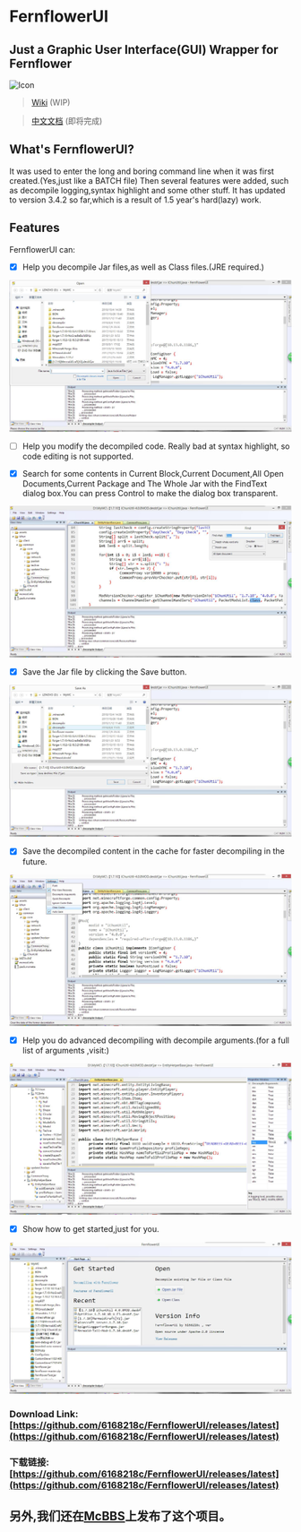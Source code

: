﻿# FernflowerUI
## Just a Graphic User Interface(GUI) Wrapper for Fernflower

![Icon](https://raw.githubusercontent.com/6168218c/FernflowerUI/MFC/FernflowerUI_MFC/UsingImages/FernFlowerUI_MFC.ico)

>[Wiki](https://github.com/6168218c/FernflowerUI/wiki) (WIP)

>[中文文档](https://github.com/6168218c/FernflowerUI/wiki) (即将完成)

## What's FernflowerUI?
It was used to enter the long and boring command line when it was first created.(Yes,just like a BATCH file)
Then several features were added, such as decompile logging,syntax highlight and some other stuff.
It has updated to version 3.4.2 so far,which is a result of 1.5 year's hard(lazy) work.

## Features
FernflowerUI can:

- [x] Help you decompile Jar files,as well as Class files.(JRE required.)

![Image](https://github.com/6168218c/FernflowerUI/blob/MFC/FernflowerUI_MFC/UsingImages/OpenFile.jpg)

- [ ] Help you modify the decompiled code.
Really bad at syntax highlight, so code editing is not supported.

- [x] Search for some contents in Current Block,Current Document,All Open Documents,Current Package and The Whole Jar with the FindText dialog box.You can press Control to make the dialog box transparent.

![Image](https://github.com/6168218c/FernflowerUI/blob/MFC/FernflowerUI_MFC/UsingImages/FindText.jpg)

- [x] Save the Jar file by clicking the Save button.

![Image](https://github.com/6168218c/FernflowerUI/blob/MFC/FernflowerUI_MFC/UsingImages/SaveJar.jpg)

- [x] Save the decompiled content in the cache for faster decompiling in the future.

![Image](https://github.com/6168218c/FernflowerUI/blob/MFC/FernflowerUI_MFC/UsingImages/Cache.jpg)

- [x] Help you do advanced decompiling with decompile arguments.(for a full list of arguments ,visit:[](https://github.com/JetBrains/intellij-community/tree/master/plugins/java-decompiler/engine))

![Image](https://github.com/6168218c/FernflowerUI/blob/MFC/FernflowerUI_MFC/UsingImages/ViewUpdate.jpg)


- [x] Show how to get started,just for you.

![Image](https://github.com/6168218c/FernflowerUI/blob/MFC/FernflowerUI_MFC/UsingImages/StartPage.jpg)


### Download Link:[https://github.com/6168218c/FernflowerUI/releases/latest](https://github.com/6168218c/FernflowerUI/releases/latest)
### 下载链接:[https://github.com/6168218c/FernflowerUI/releases/latest](https://github.com/6168218c/FernflowerUI/releases/latest)

## 另外,我们还在[McBBS](http://www.mcbbs.net/thread-773809-1-1.html)上发布了这个项目。
